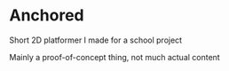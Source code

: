 # Anchored
Short 2D platformer I made for a school project

Mainly a proof-of-concept thing, not much actual content
